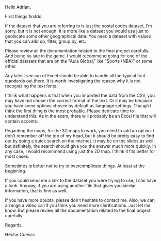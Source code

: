 Hello Adrian,

First things firstdd:

If the dataset that you are referring to is just the postal codes dataset, I'm sorry, but it is not enough. It is more like a dataset you would use just to geolocate some other geographical data. You need a dataset with values that you can add up, filter, group by, etc.

Please review all the documentation related to the final project carefully. And being so late in the game, I would recommend going for one of the official datasets that are on the "Aula Global," like "Sports (NBA)" or some other.

Any latest version of Excel should be able to handle all the typical font standards out there. It is worth investigating the reason why it is not recognizing the text fonts.

I think what happens is that when you imported the data from the CSV, you may have not chosen the correct format of the text. Or it may be because you have some options chosen by default as language settings. Though I think the first thing is the most probable. Please dedicate time to understand this. As in the exam, there will probably be an Excel file that will contain accents.

Regarding the maps, for the 3D maps to work, you need to add an option. I don't remember off the top of my head, but it should be pretty easy to find out by doing a quick search on the internet. It may be on the slides as well, but definitely, the search should give you the answer much more quickly. In any case, I would recommend using just the 2D map. I think it fits better for most cases.

Sometimes is better not to try to overcomplicate things. At least at the beginning.

If you could send me a link to the dataset you were trying to use, I can have a look. Anyway, if you are using another file that gives you similar information, that is fine as well.

If you have more doubts, please don't hesitate to contact me. Also, we can arrange a video call if you think you need more clarifications. Just let me know. But please review all the documentation related to the final project carefully.

Regards,

Héctor Cuevas
